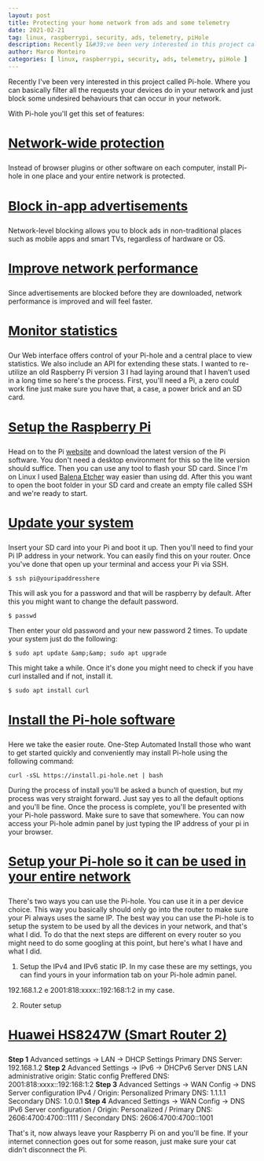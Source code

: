 ```yaml
---
layout: post
title: Protecting your home network from ads and some telemetry
date: 2021-02-21
tag: linux, raspberrypi, security, ads, telemetry, piHole
description: Recently I&#39;ve been very interested in this project called Pi-hole. Where you can basically filter all the requests your devices do in your network and just block some undesired behaviours that can occur in your network.
author: Marco Monteiro
categories: [ linux, raspberrypi, security, ads, telemetry, piHole ]
---
```

Recently I&#39;ve been very interested in this project called Pi-hole. Where you can basically filter all the requests your devices do in your network and just block some undesired behaviours that can occur in your network.

<!--more-->

With Pi-hole you&#39;ll get this set of features:

<h3 style="font-weight: 400; font-size: 26px;"><strong><u>Network-wide protection</u></strong></h3>

Instead of browser plugins or other software on each computer, install Pi-hole in one place and your entire network is protected.

<h3 style="font-weight: 400; font-size: 26px;"><strong><u>Block in-app advertisements</u></strong></h3>

Network-level blocking allows you to block ads in non-traditional places such as mobile apps and smart TVs, regardless of hardware or OS.

<h3 style="font-weight: 400; font-size: 26px;"><strong><u>Improve network performance</u></strong></h3>

Since advertisements are blocked before they are downloaded, network performance is improved and will feel faster.

<h3 style="font-weight: 400; font-size: 26px;"><strong><u>Monitor statistics</u></strong></h3>

Our Web interface offers control of your Pi-hole and a central place to view statistics. We also include an API for extending these stats. I wanted to re-utilize an old Raspberry Pi version 3 I had laying around that I haven’t used in a long time so here&#39;s the process. First, you&#39;ll need a Pi, a zero could work fine just make sure you have that, a case, a power brick and an SD card.

<h3 style="font-weight: 400; font-size: 26px;"><strong><u>Setup the Raspberry Pi</u></strong></h3>

Head on to the Pi [website](https://www.raspberrypi.org/software/operating-systems/#raspberry-pi-os-32-bit) and download the latest version of the Pi software. You don&#39;t need a desktop environment for this so the lite version should suffice. Then you can use any tool to flash your SD card. Since I&#39;m on Linux I used [Balena Etcher](https://www.balena.io/etcher/) way easier than using dd. After this you want to open the boot folder in your SD card and create an empty file called SSH and we&#39;re ready to start.

<h3 style="font-weight: 400; font-size: 26px;"><strong><u>Update your system</u></strong></h3>

Insert your SD card into your Pi and boot it up. Then you&#39;ll need to find your Pi IP address in your network. You can easily find this on your router. Once you&#39;ve done that open up your terminal and access your Pi via SSH.

    $ ssh pi@youripaddresshere

This will ask you for a password and that will be raspberry by default. After this you might want to change the default password.

    $ passwd

Then enter your old password and your new password 2 times. To update your system just do the following:

    $ sudo apt update &amp;&amp; sudo apt upgrade

This might take a while. Once it&#39;s done you might need to check if you have curl installed and if not, install it.

    $ sudo apt install curl

<h3 style="font-weight: 400; font-size: 26px;"><strong><u>Install the Pi-hole software</u></strong></h3>

Here we take the easier route. One-Step Automated Install those who want to get started quickly and conveniently may install Pi-hole using the following command:

    curl -sSL https://install.pi-hole.net | bash

During the process of install you&#39;ll be asked a bunch of question, but my process was very straight forward. Just say yes to all the default options and you&#39;ll be fine. Once the process is complete, you&#39;ll be presented with your Pi-hole password. Make sure to save that somewhere. You can now access your Pi-hole admin panel by just typing the IP address of your pi in your browser.

<h3 style="font-weight: 400; font-size: 26px;"><strong><u>Setup your Pi-hole so it can be used in your entire network</u></strong></h3>

There&#39;s two ways you can use the Pi-hole. You can use it in a per device choice. This way you basically should only go into the router to make sure your Pi always uses the same IP. The best way you can use the Pi-hole is to setup the system to be used by all the devices in your network, and that&#39;s what I did. To do that the next steps are different on every router so you might need to do some googling at this point, but here&#39;s what I have and what I did.

1. Setup the IPv4 and IPv6 static IP. In my case these are my settings, you can find yours in your information tab on your Pi-hole admin panel.

192.168.1.2 e 2001:818:xxxx::192:168:1:2 in my case.

2. Router setup

<h3 style="font-weight: 400; font-size: 26px;"><strong><u>Huawei HS8247W (Smart Router 2)</u></strong></h3>

**Step 1** Advanced settings -&gt; LAN -&gt; DHCP Settings Primary DNS Server: 192.168.1.2
**Step 2** Advanced Settings -&gt; IPv6 -&gt; DHCPv6 Server DNS LAN administrative origin: Static config Preffered DNS: 2001:818:xxxx::192:168:1:2
**Step 3** Advanced Settings -&gt; WAN Config -&gt; DNS Server configuration IPv4 / Origin: Personalized Primary DNS: 1.1.1.1 Secondary DNS: 1.0.0.1
**Step 4** Advanced Settings -&gt; WAN Config -&gt; DNS IPv6 Server configuration / Origin: Personalized / Primary DNS: 2606:4700:4700::1111 / Secondary DNS: 2606:4700:4700::1001

That&#39;s it, now always leave your Raspberry Pi on and you&#39;ll be fine. If your internet connection goes out for some reason, just make sure your cat didn&#39;t disconnect the Pi.